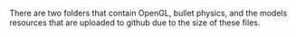 There are two folders that contain OpenGL, bullet physics, and the models resources that are uploaded to github due to the size of these files.
